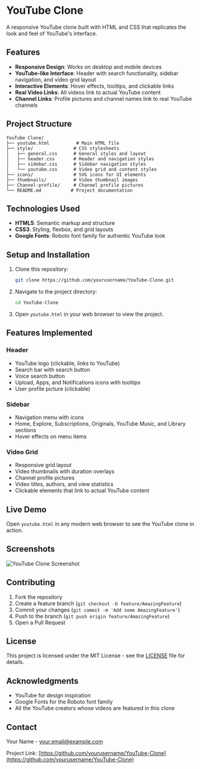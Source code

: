 # YouTube Clone

A responsive YouTube clone built with HTML and CSS that replicates the look and feel of YouTube's interface.

## Features

- **Responsive Design**: Works on desktop and mobile devices
- **YouTube-like Interface**: Header with search functionality, sidebar navigation, and video grid layout
- **Interactive Elements**: Hover effects, tooltips, and clickable links
- **Real Video Links**: All videos link to actual YouTube content
- **Channel Links**: Profile pictures and channel names link to real YouTube channels

## Project Structure

```
YouTube Clone/
├── youtube.html          # Main HTML file
├── style/               # CSS stylesheets
│   ├── general.css      # General styles and layout
│   ├── header.css       # Header and navigation styles
│   ├── sidebar.css      # Sidebar navigation styles
│   └── youtube.css      # Video grid and content styles
├── icons/               # SVG icons for UI elements
├── thumbnails/          # Video thumbnail images
├── Channel-profile/     # Channel profile pictures
└── README.md           # Project documentation
```

## Technologies Used

- **HTML5**: Semantic markup and structure
- **CSS3**: Styling, flexbox, and grid layouts
- **Google Fonts**: Roboto font family for authentic YouTube look

## Setup and Installation

1. Clone this repository:
   ```bash
   git clone https://github.com/yourusername/YouTube-Clone.git
   ```

2. Navigate to the project directory:
   ```bash
   cd YouTube-Clone
   ```

3. Open `youtube.html` in your web browser to view the project.

## Features Implemented

### Header
- YouTube logo (clickable, links to YouTube)
- Search bar with search button
- Voice search button
- Upload, Apps, and Notifications icons with tooltips
- User profile picture (clickable)

### Sidebar
- Navigation menu with icons
- Home, Explore, Subscriptions, Originals, YouTube Music, and Library sections
- Hover effects on menu items

### Video Grid
- Responsive grid layout
- Video thumbnails with duration overlays
- Channel profile pictures
- Video titles, authors, and view statistics
- Clickable elements that link to actual YouTube content

## Live Demo

Open `youtube.html` in any modern web browser to see the YouTube clone in action.

## Screenshots

![YouTube Clone Screenshot](https://via.placeholder.com/800x400?text=YouTube+Clone+Screenshot)

## Contributing

1. Fork the repository
2. Create a feature branch (`git checkout -b feature/AmazingFeature`)
3. Commit your changes (`git commit -m 'Add some AmazingFeature'`)
4. Push to the branch (`git push origin feature/AmazingFeature`)
5. Open a Pull Request

## License

This project is licensed under the MIT License - see the [LICENSE](LICENSE) file for details.

## Acknowledgments

- YouTube for design inspiration
- Google Fonts for the Roboto font family
- All the YouTube creators whose videos are featured in this clone

## Contact

Your Name - your.email@example.com

Project Link: [https://github.com/yourusername/YouTube-Clone](https://github.com/yourusername/YouTube-Clone)
